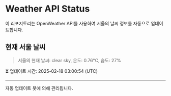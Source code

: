 
# Weather API Status

이 리포지토리는 OpenWeather API를 사용하여 서울의 날씨 정보를 자동으로 업데이트합니다.

## 현재 서울 날씨
> 서울의 현재 날씨: clear sky, 온도: 0.76°C, 습도: 27%

⏳ 업데이트 시간: 2025-02-18 03:00:54 (UTC)

---
자동 업데이트 봇에 의해 관리됩니다.
